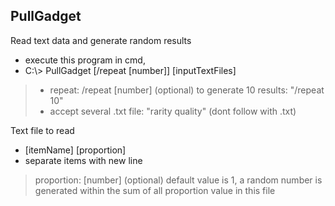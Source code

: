 ﻿## PullGadget
Read text data and generate random results
- execute this program in cmd,
- C:\\> PullGadget [/repeat [number]] [inputTextFiles]
> -  repeat: /repeat [number] (optional)
>to generate 10 results: "/repeat 10"
> - accept several .txt file: "rarity quality"
> (dont follow with .txt)

Text file to read
- [itemName] [proportion]
- separate items with new line
> proportion: [number] (optional)
> default value is 1, a random number is generated within the sum of all proportion value in this file
